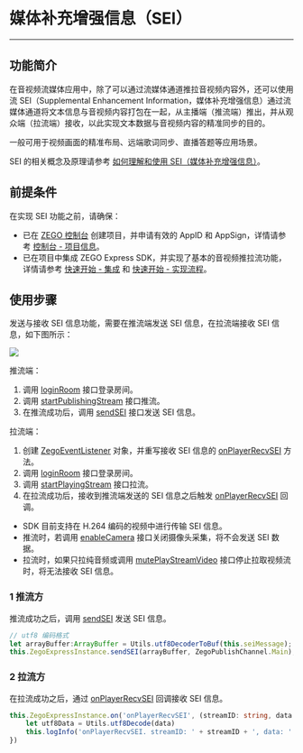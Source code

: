 # 媒体补充增强信息（SEI）

- - -

## 功能简介

在音视频流媒体应用中，除了可以通过流媒体通道推拉音视频内容外，还可以使用流 SEI（Supplemental Enhancement Information，媒体补充增强信息）通过流媒体通道将文本信息与音视频内容打包在一起，从主播端（推流端）推出，并从观众端（拉流端）接收，以此实现文本数据与音视频内容的精准同步的目的。

一般可用于视频画面的精准布局、远端歌词同步、直播答题等应用场景。

<Note title="说明">


SEI 的相关概念及原理请参考 [如何理解和使用 SEI（媒体补充增强信息）](https://doc-zh.zego.im/faq/sei?product=ExpressVideo&platform=web)。

</Note>



## 前提条件

在实现 SEI 功能之前，请确保：

- 已在 [ZEGO 控制台](https://console.zego.im) 创建项目，并申请有效的 AppID 和 AppSign，详情请参考 [控制台 - 项目信息](/console/project-info)。
- 已在项目中集成 ZEGO Express SDK，并实现了基本的音视频推拉流功能，详情请参考 [快速开始 - 集成](https://doc-zh.zego.im/article/19409) 和 [快速开始 - 实现流程](https://doc-zh.zego.im/article/19410)。


## 使用步骤

发送与接收 SEI 信息功能，需要在推流端发送 SEI 信息，在拉流端接收 SEI 信息，如下图所示：

<Frame width="512" height="auto" caption=""><img src="https://doc-media.zego.im/sdk-doc/Pics/Common/ZegoExpressEngine/send_and_recv_sei_Andriod_new.png" /></Frame>

推流端：

1. 调用 [loginRoom](https://doc-zh.zego.im/unique-api/express-video-sdk/zh/ets_ohos/classes/_zegoexpressengine_.zegoexpressengine.html#loginroom) 接口登录房间。
2. 调用 [startPublishingStream](https://doc-zh.zego.im/unique-api/express-video-sdk/zh/ets_ohos/classes/_zegoexpressengine_.zegoexpressengine.html#startpublishingstream) 接口推流。
3. 在推流成功后，调用 [sendSEI](https://doc-zh.zego.im/unique-api/express-video-sdk/zh/ets_ohos/classes/_zegoexpressengine_.zegoexpressengine.html#sendsei) 接口发送 SEI 信息。

拉流端：

1. 创建 [ZegoEventListener](https://doc-zh.zego.im/unique-api/express-video-sdk/zh/ets_ohos/interfaces/_zegoexpresseventhandler_.zegoeventlistener.html) 对象，并重写接收 SEI 信息的 [onPlayerRecvSEI](https://doc-zh.zego.im/unique-api/express-video-sdk/zh/ets_ohos/interfaces/_zegoexpresseventhandler_.zegoeventlistener.html#onplayerrecvsei) 方法。
2. 调用 [loginRoom](https://doc-zh.zego.im/unique-api/express-video-sdk/zh/ets_ohos/classes/_zegoexpressengine_.zegoexpressengine.html#loginroom) 接口登录房间。
3. 调用 [startPlayingStream](https://doc-zh.zego.im/unique-api/express-video-sdk/zh/ets_ohos/classes/_zegoexpressengine_.zegoexpressengine.html#startplayingstream) 接口拉流。
4. 在拉流成功后，接收到推流端发送的 SEI 信息之后触发 [onPlayerRecvSEI](https://doc-zh.zego.im/unique-api/express-video-sdk/zh/ets_ohos/interfaces/_zegoexpresseventhandler_.zegoeventlistener.html#onplayerrecvsei) 回调。

<Warning title="注意">


- SDK 目前支持在 H.264 编码的视频中进行传输 SEI 信息。
- 推流时，若调用 [enableCamera](https://doc-zh.zego.im/unique-api/express-video-sdk/zh/ets_ohos/classes/_zegoexpressengine_.zegoexpressengine.html#enablecamera) 接口关闭摄像头采集，将不会发送 SEI 数据。
- 拉流时，如果只拉纯音频或调用 [mutePlayStreamVideo](https://doc-zh.zego.im/unique-api/express-video-sdk/zh/ets_ohos/classes/_zegoexpressengine_.zegoexpressengine.html#muteplaystreamvideo) 接口停止拉取视频流时，将无法接收 SEI 信息。

</Warning>



### 1 推流方

推流成功之后，调用 [sendSEI](https://doc-zh.zego.im/unique-api/express-video-sdk/zh/ets_ohos/classes/_zegoexpressengine_.zegoexpressengine.html#sendsei) 发送 SEI 信息。

```ts
// utf8 编码格式
let arrayBuffer:ArrayBuffer = Utils.utf8DecoderToBuf(this.seiMessage);
this.ZegoExpressInstance.sendSEI(arrayBuffer, ZegoPublishChannel.Main);
```

### 2 拉流方

在拉流成功之后，通过 [onPlayerRecvSEI](https://doc-zh.zego.im/unique-api/express-video-sdk/zh/ets_ohos/interfaces/_zegoexpresseventhandler_.zegoeventlistener.html#onplayerrecvsei) 回调接收 SEI 信息。

```ts
this.ZegoExpressInstance.on('onPlayerRecvSEI', (streamID: string, data: ArrayBuffer) => {
    let utf8Data = Utils.utf8Decode(data)
    this.logInfo('onPlayerRecvSEI. streamID: ' + streamID + ', data: '  + utf8Data)
})
```
